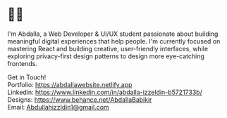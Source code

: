 #  👨‍💻

I'm Abdalla, a Web Developer & UI/UX student passionate about building meaningful digital experiences that help people.
I'm currently focused on mastering React and building creative, user-friendly interfaces, while exploring privacy-first design patterns to design more eye-catching frontends.





Get in Touch! </br>
Portfolio: https://abdallawebsite.netlify.app</br>
Linkedin: https://www.linkedin.com/in/abdalla-izzeldin-b5721733b/<br/>
Designs: https://www.behance.net/AbdallaBabikir</br>
Email:  Abdullahizzldin1@gmail.com</br>


